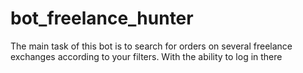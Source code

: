 # bot_freelance_hunter
The main task of this bot is to search for orders on several freelance exchanges according to your filters. With the ability to log in there

# 